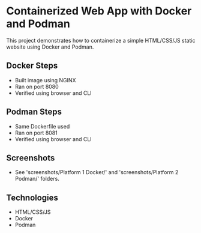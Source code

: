 # Containerized Web App with Docker and Podman
This project demonstrates how to containerize a simple HTML/CSS/JS static website using Docker and Podman.

## Docker Steps
- Built image using NGINX
- Ran on port 8080
- Verified using browser and CLI

## Podman Steps
- Same Dockerfile used
- Ran on port 8081
- Verified using browser and CLI

## Screenshots
- See 'screenshots/Platform 1 Docker/' and 'screenshots/Platform 2 Podman/' folders.

## Technologies
- HTML/CSS/JS
- Docker
- Podman
